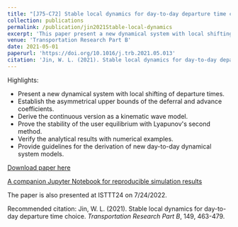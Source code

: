 ```yaml
---
title: "[J75-C72] Stable local dynamics for day-to-day departure time choice"
collection: publications
permalink: /publication/jin2021Stable-local-dynamics
excerpt: 'This paper present a new dynamical system with local shifting of departure times.'
venue: 'Transportation Research Part B'
date: 2021-05-01
paperurl: 'https://doi.org/10.1016/j.trb.2021.05.013'
citation: 'Jin, W. L. (2021). Stable local dynamics for day-to-day departure time choice. <i>Transportation Research Part B</i>, 149, 463-479.'
---
```

Highlights:
- Present a new dynamical system with local shifting of departure times.
- Establish the asymmetrical upper bounds of the deferral and advance coefficients.
- Derive the continuous version as a kinematic wave model.
- Prove the stability of the user equilibrium with Lyapunov's second method.
- Verify the analytical results with numerical examples.
- Provide guidelines for the derivation of new day-to-day dynamical system models.

[Download paper here](https://doi.org/10.1016/j.trb.2021.05.013)

[A companion Jupyter Notebook for reproducible simulation results](https://spacetimeflow.github.io/Jin-WL-Public-Jupyter-Notebooks/retro/notebooks/?path=jin2021Stable-local-dynamics-for-day-to-day-departure-time-choice.ipynb)

The paper is also presented at ISTTT24 on 7/24/2022.

Recommended citation: Jin, W. L. (2021). Stable local dynamics for day-to-day departure time choice. <i>Transportation Research Part B</i>, 149, 463-479.
